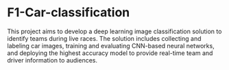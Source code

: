 # F1-Car-classification
This project aims to develop a deep learning image classification solution to identify teams during live races. The solution includes collecting and labeling car images, training and evaluating CNN-based neural networks, and deploying the highest accuracy model to provide real-time team and driver information to audiences.
